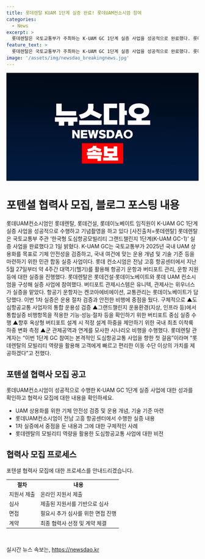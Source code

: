 ```yaml
---
title: 롯데렌탈 KUAM 1단계 실증 완료! 롯데UAM컨소시엄 참여
categories:
  - News
excerpt: >
  롯데렌탈은 국토교통부가 주최하는 K-UAM GC 1단계 실증 사업을 성공적으로 완료했다. 롯데 컨소시엄은 약 4주간 대역기를 활용해 항공기 운항과 버티포트 관리, 운항 지원 등에 대한 실증을 진행했는데, 이는 도심항공교통 사업을 향한 첫 걸음으로 평가받고 있다. 롯데렌탈은 모빌리티 역량을 활용해 빠르고 편리한 이동 수단 이상의 가치를 제공할 계획이다. (150자)
feature_text: >
  롯데렌탈은 국토교통부가 주최하는 K-UAM GC 1단계 실증 사업을 성공적으로 완료했다. 롯데 컨소시엄은 약 4주간 대역기를 활용해 항공기 운항과 버티포트 관리, 운항 지원 등에 대한 실증을 진행했는데, 이는 도심항공교통 사업을 향한 첫 걸음으로 평가받고 있다. 롯데렌탈은 모빌리티 역량을 활용해 빠르고 편리한 이동 수단 이상의 가치를 제공할 계획이다. (150자)
image: '/assets/img/newsdao_breakingnews.jpg'
---
```


<p><img src="/assets/img/newsdao_breakingnews.jpg" alt="firstkoreanews 속보" /></p>

<h1>포텐셜 협력사 모집, 블로그 포스팅 내용</h1>

<p data-ke-size="size16">롯데UAM컨소시엄인 롯데렌탈, 롯데건설, 롯데이노베이트 임직원이 K-UAM GC 1단계 실증 사업을 성공적으로 수행하고 기념촬영을 하고 있다 [사진출처=롯데렌탈] 롯데렌탈은 국토교통부 주관 ‘한국형 도심항공모빌리티 그랜드챌린지 1단계(K-UAM GC-1)’ 실증 사업을 완료했다고 1일 밝혔다. K-UAM GC는 국토교통부가 2025년 국내 UAM 상용화를 목표로 기체 안전성을 검증하고, 국내 여건에 맞는 운용 개념 및 기술 기준 등을 마련하기 위한 민관 합동 실증 사업이다. 롯데 컨소시엄은 전남 고흥 항공센터에서 지난 5월 27일부터 약 4주간 대역기(헬기)를 활용해 항공기 운항과 버티포트 관리, 운항 지원 등에 대한 실증을 진행했다. 롯데렌탈은 롯데건설·롯데이노베이트와 롯데 UAM 컨소시엄을 구성해 실증 사업에 참여했다. 버티포트 관제시스템은 유니텍, 관제사는 위우너스가 실증을 맡았다. 항공기 운항자는 켄코아에비에이션, 교통관리는 롯데이노베이트가 담당했다. 이번 1차 실증은 운용 절차 검증과 안전한 비행에 중점을 뒀다. 구체적으로 ▲도심항공교통 사업자의 통합 운용성 검증 ▲그랜드챌린지 운용환경(지상, 인프라 등)에서 통합실증 비행항목을 적용한 기능·성능·절차 등을 확인하기 위한 버티포트 중심 실증 수행 ▲향후 옥상형 버티포트 설계 시 적정 설계 하중을 제안하기 위한 국내 최초 이착륙 하중 변화 측정 ▲군 관제공역과 연계를 모사한 시나리오 비행을 수행했다. 롯데렌탈 관계자는 “이번 1단계 GC 참여는 본격적인 도심항공교통 사업을 향한 첫 걸음”이라며 “롯데렌탈의 모빌리티 역량을 활용해 고객에게 빠르고 편리한 이동 수단 이상의 가치를 제공하겠다”고 전했다.</p>

<h2 data-ke-size="size26">포텐셜 협력사 모집 공고</h2>

<p>롯데UAM컨소시엄이 성공적으로 수행한 K-UAM GC 1단계 실증 사업에 대한 성과를 확인하고 협력사 모집에 대한 내용을 확인하세요.</p>

<ul>
  <li>UAM 상용화를 위한 기체 안전성 검증 및 운용 개념, 기술 기준 마련</li>
  <li>롯데UAM컨소시엄이 전남 고흥 항공센터에서 수행한 실증 내용</li>
  <li>1차 실증에서 중점을 둔 내용과 그에 대한 구체적인 사례</li>
  <li>롯데렌탈의 모빌리티 역량을 활용한 도심항공교통 사업에 대한 비전</li>
</ul>

<h2 data-ke-size="size26">협력사 모집 프로세스</h2>

<p>포텐셜 협력사 모집에 대한 프로세스를 안내드리겠습니다.</p>

<table>
  <tr>
    <td style="text-align: center; height: 17px;"><b>절차</b></td>
    <td style="text-align: center; height: 17px;"><b>내용</b></td>
  </tr>
  <tr>
    <td style="text-align: left; height: 17px;">지원서 제출</td>
    <td style="text-align: left; height: 17px;">온라인 지원서 제출</td>
  </tr>
  <tr>
    <td style="text-align: left; height: 17px;">심사</td>
    <td style="text-align: left; height: 17px;">제출된 지원서를 기반으로 심사</td>
  </tr>
  <tr>
    <td style="text-align: left; height: 17px;">면접</td>
    <td style="text-align: left; height: 17px;">필요시 추가 심사를 위한 면접 진행</td>
  </tr>
  <tr>
    <td style="text-align: left; height: 17px;">계약</td>
    <td style="text-align: left; height: 17px;">최종 협력사 선정 및 계약 체결</td>
  </tr>
</table>

<p data-ke-size="size16">&nbsp;</p>
실시간 뉴스 속보는, <a href="https://newsdao.kr" rel="dofollow">https://newsdao.kr</a>


